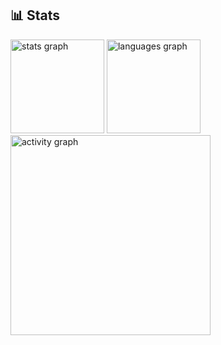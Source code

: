 <h2 align="left">📊 Stats</h2>

<div align="left">
  <img src="https://github-readme-stats.vercel.app/api?username=TalissonVitorino&show_icons=true&count_private=true&include_all_commits=true&theme=tokyonight&hide_border=false&title_color=FFD700&icon_color=FFD700&text_color=4B0082&bg_color=0D1117" height="150" alt="stats graph" />
  
  <img src="https://github-readme-stats.vercel.app/api/top-langs?username=TalissonVitorino&layout=compact&langs_count=5&theme=tokyonight&hide_border=false&title_color=FFD700&text_color=4B0082&bg_color=0D1117" height="150" alt="languages graph" />
  
  <img src="https://github-readme-activity-graph.vercel.app/graph?username=TalissonVitorino&theme=github-compact&bg_color=0D1117&color=4B0082&line=FFD700&point=4B0082&area=true&hide_border=false" height="320" alt="activity graph" />
</div>

